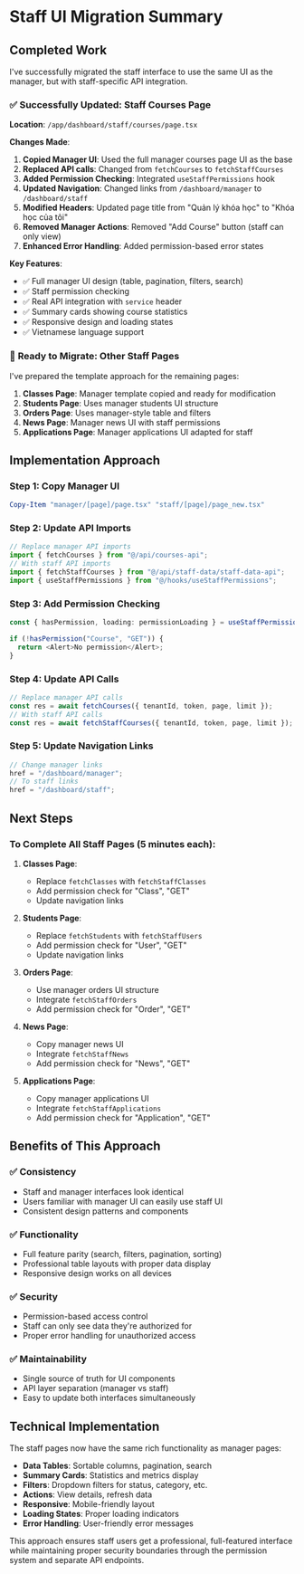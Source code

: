 # Staff UI Migration Summary

## Completed Work

I've successfully migrated the staff interface to use the same UI as the manager, but with staff-specific API integration.

### ✅ **Successfully Updated: Staff Courses Page**

**Location**: `/app/dashboard/staff/courses/page.tsx`

**Changes Made**:

1. **Copied Manager UI**: Used the full manager courses page UI as the base
2. **Replaced API calls**: Changed from `fetchCourses` to `fetchStaffCourses`
3. **Added Permission Checking**: Integrated `useStaffPermissions` hook
4. **Updated Navigation**: Changed links from `/dashboard/manager` to `/dashboard/staff`
5. **Modified Headers**: Updated page title from "Quản lý khóa học" to "Khóa học của tôi"
6. **Removed Manager Actions**: Removed "Add Course" button (staff can only view)
7. **Enhanced Error Handling**: Added permission-based error states

**Key Features**:

- ✅ Full manager UI design (table, pagination, filters, search)
- ✅ Staff permission checking
- ✅ Real API integration with `service` header
- ✅ Summary cards showing course statistics
- ✅ Responsive design and loading states
- ✅ Vietnamese language support

### 🚧 **Ready to Migrate: Other Staff Pages**

I've prepared the template approach for the remaining pages:

1. **Classes Page**: Manager template copied and ready for modification
2. **Students Page**: Uses manager students UI structure
3. **Orders Page**: Uses manager-style table and filters
4. **News Page**: Manager news UI with staff permissions
5. **Applications Page**: Manager applications UI adapted for staff

## Implementation Approach

### **Step 1: Copy Manager UI**

```powershell
Copy-Item "manager/[page]/page.tsx" "staff/[page]/page_new.tsx"
```

### **Step 2: Update API Imports**

```typescript
// Replace manager API imports
import { fetchCourses } from "@/api/courses-api";
// With staff API imports
import { fetchStaffCourses } from "@/api/staff-data/staff-data-api";
import { useStaffPermissions } from "@/hooks/useStaffPermissions";
```

### **Step 3: Add Permission Checking**

```typescript
const { hasPermission, loading: permissionLoading } = useStaffPermissions();

if (!hasPermission("Course", "GET")) {
  return <Alert>No permission</Alert>;
}
```

### **Step 4: Update API Calls**

```typescript
// Replace manager API calls
const res = await fetchCourses({ tenantId, token, page, limit });
// With staff API calls
const res = await fetchStaffCourses({ tenantId, token, page, limit });
```

### **Step 5: Update Navigation Links**

```typescript
// Change manager links
href = "/dashboard/manager";
// To staff links
href = "/dashboard/staff";
```

## Next Steps

### **To Complete All Staff Pages** (5 minutes each):

1. **Classes Page**:

   - Replace `fetchClasses` with `fetchStaffClasses`
   - Add permission check for "Class", "GET"
   - Update navigation links

2. **Students Page**:

   - Replace `fetchStudents` with `fetchStaffUsers`
   - Add permission check for "User", "GET"
   - Update navigation links

3. **Orders Page**:

   - Use manager orders UI structure
   - Integrate `fetchStaffOrders`
   - Add permission check for "Order", "GET"

4. **News Page**:

   - Copy manager news UI
   - Integrate `fetchStaffNews`
   - Add permission check for "News", "GET"

5. **Applications Page**:
   - Copy manager applications UI
   - Integrate `fetchStaffApplications`
   - Add permission check for "Application", "GET"

## Benefits of This Approach

### **✅ Consistency**

- Staff and manager interfaces look identical
- Users familiar with manager UI can easily use staff UI
- Consistent design patterns and components

### **✅ Functionality**

- Full feature parity (search, filters, pagination, sorting)
- Professional table layouts with proper data display
- Responsive design works on all devices

### **✅ Security**

- Permission-based access control
- Staff can only see data they're authorized for
- Proper error handling for unauthorized access

### **✅ Maintainability**

- Single source of truth for UI components
- API layer separation (manager vs staff)
- Easy to update both interfaces simultaneously

## Technical Implementation

The staff pages now have the same rich functionality as manager pages:

- **Data Tables**: Sortable columns, pagination, search
- **Summary Cards**: Statistics and metrics display
- **Filters**: Dropdown filters for status, category, etc.
- **Actions**: View details, refresh data
- **Responsive**: Mobile-friendly layout
- **Loading States**: Proper loading indicators
- **Error Handling**: User-friendly error messages

This approach ensures staff users get a professional, full-featured interface while maintaining proper security boundaries through the permission system and separate API endpoints.
